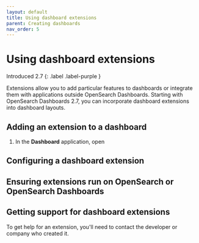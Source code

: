 ```yaml
---
layout: default
title: Using dashboard extensions
parent: Creating dashboards
nav_order: 5
---
```


# Using dashboard extensions 

Introduced 2.7
{: .label .label-purple }

Extensions allow you to add particular features to dashboards or integrate them with applications outside OpenSearch Dashboards. Starting with OpenSearch Dashboards 2.7, you can incorporate dashboard extensions into dashboard layouts.

## Adding an extension to a dashboard

1. In the **Dashboard** application, open 

## Configuring a dashboard extension



## Ensuring extensions run on OpenSearch or OpenSearch Dashboards



## Getting support for dashboard extensions

To get help for an extension, you'll need to contact the developer or company who created it. 